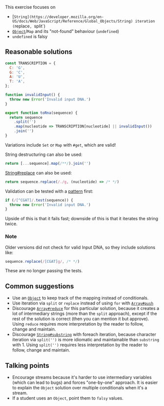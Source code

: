 This exercise focuses on
- [`String](https://developer.mozilla.org/en-US/docs/Web/JavaScript/Reference/Global_Objects/String) iteration (`replace`, `split`)
- [`Object`](https://developer.mozilla.org/en-US/docs/Web/JavaScript/Reference/Global_Objects/Object)/`Map` and its "not-found" behaviour (`undefined`)
- `undefined` is falsy

## Reasonable solutions

```javascript
const TRANSCRIPTION = {
  C: 'G',
  G: 'C',
  A: 'U',
  T: 'A',
};

function invalidInput() {
  throw new Error('Invalid input DNA.')
}

export function toRna(sequence) {
  return sequence
    .split('')
    .map(nucleotide => TRANSCRIPTION[nucleotide] || invalidInput())
    .join('')
}
```
Variations include `Set` or `Map` with `#get`, which are valid!

String destructuring can also be used:
```javascript
return [...sequence].map(/**/).join('')
```

[String#replace](https://developer.mozilla.org/en-US/docs/Web/JavaScript/Reference/Global_Objects/String/replace) can also be used:
```javascript
return sequence.replace(/./g, (nucleotide) => /* */)
```

Validation can be tested with a [pattern](https://developer.mozilla.org/en-US/docs/Web/JavaScript/Reference/Global_Objects/RegExp/test) first:
```javascript
if (/[^CGAT]/.test(sequence)) {
  throw new Error('Invalid input DNA.')
}
```
Upside of this is that it fails fast; downside of this is that it iterates the string twice.

### Note
Older versions did not check for valid Input DNA, so they include solutions like:
```javascript
sequence.replace(/[CGAT]g/, /* */)
```

These are no longer passing the tests.

## Common suggestions
- Use an [`Object`](https://developer.mozilla.org/en-US/docs/Web/JavaScript/Reference/Global_Objects/Object) to keep track of the mapping instead of conditionals.
- Use iteration via `split` or `replace` instead of using `for` with [`Array#push`](https://developer.mozilla.org/en-US/docs/Web/JavaScript/Reference/Global_Objects/Array/push)
- Discourage [`Array#reduce`](https://developer.mozilla.org/en-US/docs/Web/JavaScript/Reference/Global_Objects/Array/Reduce) for this particular solution, because it creates a lot of intermediary strings (more than the `split` approach), except if the rest of the solution is correct (then you can mention it but approve). Using `reduce` requires more interpretation by the reader to follow, change and maintain.
- Discourage [`String#substring`](https://developer.mozilla.org/en-US/docs/Web/JavaScript/Reference/Global_Objects/String/substring) with foreach iteration, because character iteration via `split('')` is more idiomatic and maintainable than `substring` with 1. Using `split('')` requires less interpretation by the reader to follow, change and maintain.

## Talking points
- Encourage streams because it's harder to use intermediary variables (which can lead to bugs) and forces "one-by-one" approach. It is easier to explain the `Object` solution over multiple conditionals when it's a stream.
- If a student uses an `Object`, point them to `falsy` values.
